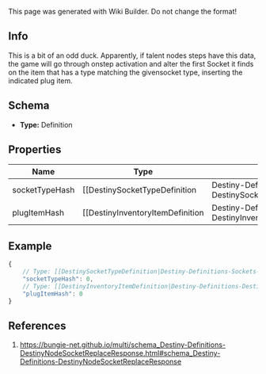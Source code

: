 <span class="wiki-builder">This page was generated with Wiki Builder. Do not change the format!</span>

## Info
This is a bit of an odd duck.  Apparently, if talent nodes steps have this data, the game will go through onstep activation and alter the first Socket it finds on the item that has a type matching the givensocket type, inserting the indicated plug item.

## Schema
* **Type:** Definition

## Properties
Name | Type | Description
---- | ---- | -----------
socketTypeHash | [[DestinySocketTypeDefinition|Destiny-Definitions-Sockets-DestinySocketTypeDefinition]]:ManifestDefinition:integer:uint32 | The hash identifier of the socket type to find amidst the item's sockets (the item to which thistalent grid is attached).  See DestinyInventoryItemDefinition.sockets.socketEntries to findthe socket type of sockets on the item in question.
plugItemHash | [[DestinyInventoryItemDefinition|Destiny-Definitions-DestinyInventoryItemDefinition]]:ManifestDefinition:integer:uint32 | The hash identifier of the plug item that will be inserted into the socket found.

## Example
```javascript
{
    // Type: [[DestinySocketTypeDefinition|Destiny-Definitions-Sockets-DestinySocketTypeDefinition]]:ManifestDefinition:integer:uint32
    "socketTypeHash": 0,
    // Type: [[DestinyInventoryItemDefinition|Destiny-Definitions-DestinyInventoryItemDefinition]]:ManifestDefinition:integer:uint32
    "plugItemHash": 0
}

```

## References
1. https://bungie-net.github.io/multi/schema_Destiny-Definitions-DestinyNodeSocketReplaceResponse.html#schema_Destiny-Definitions-DestinyNodeSocketReplaceResponse
